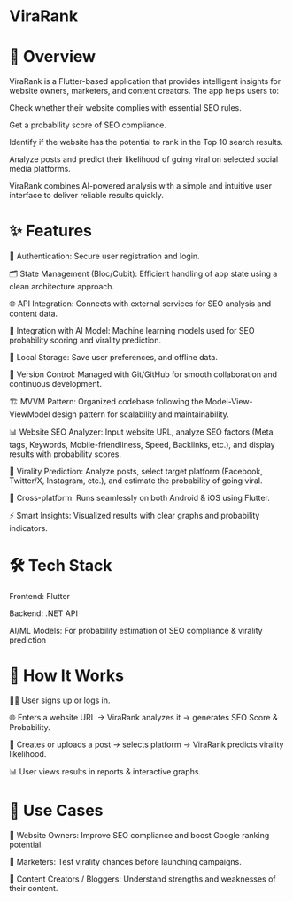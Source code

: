 # ViraRank
# 📌 Overview

ViraRank is a Flutter-based application that provides intelligent insights for website owners, marketers, and content creators. The app helps users to:

Check whether their website complies with essential SEO rules.

Get a probability score of SEO compliance.

Identify if the website has the potential to rank in the Top 10 search results.

Analyze posts and predict their likelihood of going viral on selected social media platforms.

ViraRank combines AI-powered analysis with a simple and intuitive user interface to deliver reliable results quickly.

# ✨ Features

🔑 Authentication: Secure user registration and login.

🗂️ State Management (Bloc/Cubit): Efficient handling of app state using a clean architecture approach.

🌐 API Integration: Connects with external services for SEO analysis and content data.

🤖 Integration with AI Model: Machine learning models used for SEO probability scoring and virality prediction.

💾 Local Storage: Save user preferences, and offline data.

🔄 Version Control: Managed with Git/GitHub for smooth collaboration and continuous development.

🏗️ MVVM Pattern: Organized codebase following the Model-View-ViewModel design pattern for scalability and maintainability.

📊 Website SEO Analyzer: Input website URL, analyze SEO factors (Meta tags, Keywords, Mobile-friendliness, Speed, Backlinks, etc.), and display results with probability scores.

📢 Virality Prediction: Analyze posts, select target platform (Facebook, Twitter/X, Instagram, etc.), and estimate the probability of going viral.

📱 Cross-platform: Runs seamlessly on both Android & iOS using Flutter.

⚡ Smart Insights: Visualized results with clear graphs and probability indicators.

# 🛠️ Tech Stack

Frontend: Flutter

Backend: .NET API

AI/ML Models: For probability estimation of SEO compliance & virality prediction

# 🚀 How It Works

🧑‍💻 User signs up or logs in.

🌐 Enters a website URL → ViraRank analyzes it → generates SEO Score & Probability.

📝 Creates or uploads a post → selects platform → ViraRank predicts virality likelihood.

📊 User views results in reports & interactive graphs.

# 🎯 Use Cases

🔎 Website Owners: Improve SEO compliance and boost Google ranking potential.

📢 Marketers: Test virality chances before launching campaigns.

📝 Content Creators / Bloggers: Understand strengths and weaknesses of their content.
